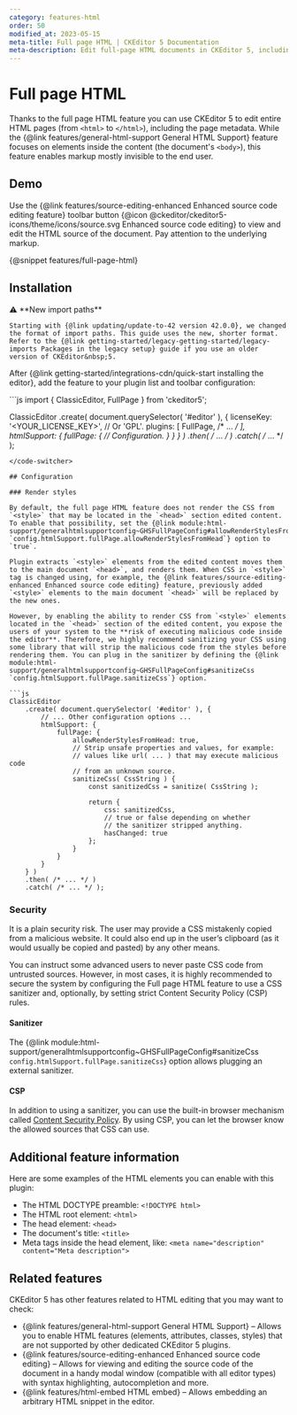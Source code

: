 ```yaml
---
category: features-html
order: 50
modified_at: 2023-05-15
meta-title: Full page HTML | CKEditor 5 Documentation
meta-description: Edit full-page HTML documents in CKEditor 5, including HTML, head, and body tags, for complete control over the page structure.
---
```


# Full page HTML

Thanks to the full page HTML feature you can use CKEditor&nbsp;5 to edit entire HTML pages (from `<html>` to `</html>`), including the page metadata. While the {@link features/general-html-support General HTML Support} feature focuses on elements inside the content (the document's `<body>`), this feature enables markup mostly invisible to the end user.

## Demo

Use the {@link features/source-editing-enhanced Enhanced source code editing feature} toolbar button {@icon @ckeditor/ckeditor5-icons/theme/icons/source.svg Enhanced source code editing} to view and edit the HTML source of the document. Pay attention to the underlying markup.

{@snippet features/full-page-html}

## Installation

<info-box info>
	⚠️ **New import paths**

	Starting with {@link updating/update-to-42 version 42.0.0}, we changed the format of import paths. This guide uses the new, shorter format. Refer to the {@link getting-started/legacy-getting-started/legacy-imports Packages in the legacy setup} guide if you use an older version of CKEditor&nbsp;5.
</info-box>

After {@link getting-started/integrations-cdn/quick-start installing the editor}, add the feature to your plugin list and toolbar configuration:

<code-switcher>
```js
import { ClassicEditor, FullPage } from 'ckeditor5';

ClassicEditor
	.create( document.querySelector( '#editor' ), {
		licenseKey: '<YOUR_LICENSE_KEY>', // Or 'GPL'.
		plugins: [ FullPage, /* ... */ ],
		htmlSupport: {
			fullPage: {
				// Configuration.
			}
		}
	} )
	.then( /* ... */ )
	.catch( /* ... */ );
```
</code-switcher>

## Configuration

### Render styles

By default, the full page HTML feature does not render the CSS from `<style>` that may be located in the `<head>` section edited content. To enable that possibility, set the {@link module:html-support/generalhtmlsupportconfig~GHSFullPageConfig#allowRenderStylesFromHead `config.htmlSupport.fullPage.allowRenderStylesFromHead`} option to `true`.

Plugin extracts `<style>` elements from the edited content moves them to the main document `<head>`, and renders them. When CSS in `<style>` tag is changed using, for example, the {@link features/source-editing-enhanced Enhanced source code editing} feature, previously added `<style>` elements to the main document `<head>` will be replaced by the new ones.

However, by enabling the ability to render CSS from `<style>` elements located in the `<head>` section of the edited content, you expose the users of your system to the **risk of executing malicious code inside the editor**. Therefore, we highly recommend sanitizing your CSS using some library that will strip the malicious code from the styles before rendering them. You can plug in the sanitizer by defining the {@link module:html-support/generalhtmlsupportconfig~GHSFullPageConfig#sanitizeCss `config.htmlSupport.fullPage.sanitizeCss`} option.

```js
ClassicEditor
	.create( document.querySelector( '#editor' ), {
		// ... Other configuration options ...
		htmlSupport: {
			fullPage: {
				allowRenderStylesFromHead: true,
				// Strip unsafe properties and values, for example:
				// values like url( ... ) that may execute malicious code
				// from an unknown source.
				sanitizeCss( CssString ) {
					const sanitizedCss = sanitize( CssString );

					return {
						css: sanitizedCss,
						// true or false depending on whether
						// the sanitizer stripped anything.
						hasChanged: true
					};
				}
			}
		}
	} )
	.then( /* ... */ )
	.catch( /* ... */ );
```

### Security

It is a plain security risk. The user may provide a CSS mistakenly copied from a malicious website. It could also end up in the user’s clipboard (as it would usually be copied and pasted) by any other means.

You can instruct some advanced users to never paste CSS code from untrusted sources. However, in most cases, it is highly recommended to secure the system by configuring the Full page HTML feature to use a CSS sanitizer and, optionally, by setting strict Content Security Policy (CSP) rules.

#### Sanitizer

The {@link module:html-support/generalhtmlsupportconfig~GHSFullPageConfig#sanitizeCss `config.htmlSupport.fullPage.sanitizeCss`} option allows plugging an external sanitizer.

#### CSP

In addition to using a sanitizer, you can use the built-in browser mechanism called [Content Security Policy](https://developer.mozilla.org/en-US/docs/Web/HTTP/CSP). By using CSP, you can let the browser know the allowed sources that CSS can use.

## Additional feature information

Here are some examples of the HTML elements you can enable with this plugin:

* The HTML DOCTYPE preamble: `<!DOCTYPE html>`
* The HTML root element: `<html>`
* The head element: `<head>`
* The document's title: `<title>`
* Meta tags inside the head element, like: `<meta name="description" content="Meta description">`

## Related features

CKEditor&nbsp;5 has other features related to HTML editing that you may want to check:

* {@link features/general-html-support General HTML Support} &ndash; Allows you to enable HTML features (elements, attributes, classes, styles) that are not supported by other dedicated CKEditor&nbsp;5 plugins.
* {@link features/source-editing-enhanced Enhanced source code editing} &ndash; Allows for viewing and editing the source code of the document in a handy modal window (compatible with all editor types) with syntax highlighting, autocompletion and more.
* {@link features/html-embed HTML embed} &ndash; Allows embedding an arbitrary HTML snippet in the editor.
